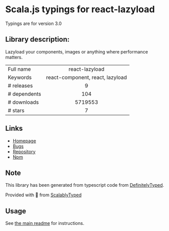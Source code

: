 
# Scala.js typings for react-lazyload

Typings are for version 3.0

## Library description:
Lazyload your components, images or anything where performance matters.

|                    |                 |
| ------------------ | :-------------: |
| Full name          | react-lazyload |
| Keywords           | react-component, react, lazyload |
| # releases         | 9 |
| # dependents       | 104 |
| # downloads        | 5719553 |
| # stars            | 7 |

## Links
- [Homepage](https://github.com/jasonslyvia/react-lazyload)
- [Bugs](https://github.com/jasonslyvia/react-lazyload/issues)
- [Repository](https://github.com/jasonslyvia/react-lazyload)
- [Npm](https://www.npmjs.com/package/react-lazyload)
    


## Note
This library has been generated from typescript code from [DefinitelyTyped](https://definitelytyped.org).

Provided with :purple_heart: from [ScalablyTyped](https://github.com/oyvindberg/ScalablyTyped)

## Usage
See [the main readme](../../readme.md) for instructions.


